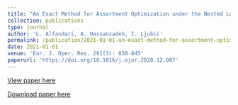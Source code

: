 ```yaml
---
title: "An Exact Method for Assortment Optimization under the Nested Logit Model"
collection: publications
type: journal
author: 'L. Alfandari, A. Hassanzadeh, I. Ljubić'
permalink: /publication/2021-01-01-an-exact-method-for-assortment-optimization-under-the-nested-logit-model
date: 2021-01-01
venue: 'Eur. J. Oper. Res. 291(3): 830-845'
paperurl: 'https://doi.org/10.1016/j.ejor.2020.12.007'
---
```

[View paper here](https://doi.org/10.1016/j.ejor.2020.12.007)

[Download paper here]({{site.url}}/docs/publications/AOPNL.pdf)
